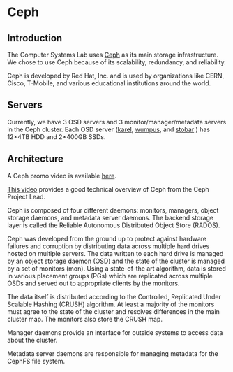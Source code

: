 # Ceph

## Introduction

The Computer Systems Lab uses [Ceph](https://ceph.com) as its main storage infrastructure. We chose to use Ceph because of its scalability, redundancy, and reliability. 

Ceph is developed by Red Hat, Inc. and is used by organizations like CERN, Cisco, T-Mobile, and various educational institutions around the world.

## Servers

Currently, we have 3 OSD servers and 3 monitor/manager/metadata servers in the Ceph cluster. Each OSD server \([karel](../../../machines/ceph/karel.md), [wumpus](../../../machines/ceph/wumpus.md), and [stobar](../../../machines/ceph/stobar.md) \) has 12×4TB HDD and 2×400GB SSDs.

## Architecture

A Ceph promo video is available [here](https://www.youtube.com/watch?v=0bdIcqgAbKQ).

[This video](https://www.youtube.com/watch?v=PmLPbrf-x9g) provides a good technical overview of Ceph from the Ceph Project Lead.

Ceph is composed of four different daemons: monitors, managers, object storage daemons, and metadata server daemons.  The backend storage layer is called the Reliable Autonomous Distributed Object Store \(RADOS\).

 Ceph was developed from the ground up to protect against hardware failures and corruption by distributing data across multiple hard drives hosted on multiple servers. The data written to each hard drive is managed by an object storage daemon \(OSD\) and the state of the cluster is managed by a set of monitors \(mon\). Using a state-of-the art algorithm, data is stored in various placement groups \(PGs\) which are replicated across multiple OSDs and served out to appropriate clients by the monitors.

The data itself is distributed according to the Controlled, Replicated Under Scalable Hashing \(CRUSH\) algorithm.  At least a majority of the monitors must agree to the state of the cluster and resolves differences in the main cluster map.  The monitors also store the CRUSH map.

Manager daemons provide an interface for outside systems to access data about the cluster.

Metadata server daemons are responsible for managing metadata for the CephFS file system.

